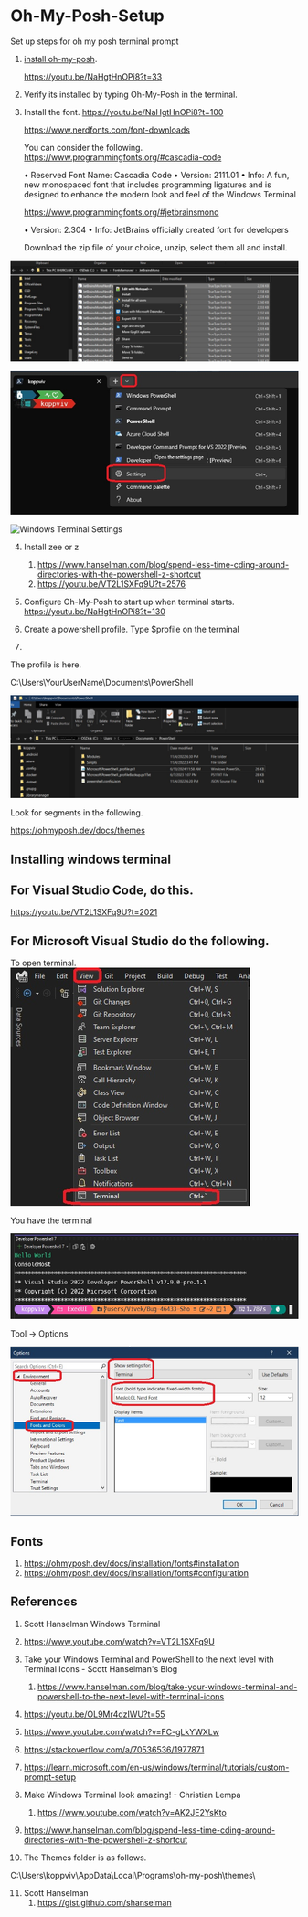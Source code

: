 # Oh-My-Posh-Setup

Set up steps for oh my posh terminal prompt

1. [install oh-my-posh](https://ohmyposh.dev/docs/installation/windows).

   https://youtu.be/NaHgtHnOPi8?t=33

2. Verify its installed by typing Oh-My-Posh in the terminal.


3. Install the font.
   https://youtu.be/NaHgtHnOPi8?t=100

   https://www.nerdfonts.com/font-downloads
   
   You can consider the following.
   https://www.programmingfonts.org/#cascadia-code
   
   • Reserved Font Name: Cascadia Code
   • Version: 2111.01
   • Info: A fun, new monospaced font that includes programming ligatures and is designed to enhance the modern look and feel of the Windows Terminal

   https://www.programmingfonts.org/#jetbrainsmono
   
   • Version: 2.304
   • Info: JetBrains officially created font for developers

   Download the zip file of your choice, unzip, select them all and install.

![Install Fonts](49_50_InstallFonts.jpg)

![Windows Terminal Settings](49_55_WtSettings.jpg)

![Windows Terminal Settings](49_60_WtSettings.jpg)


4. Install zee or z
   1. https://www.hanselman.com/blog/spend-less-time-cding-around-directories-with-the-powershell-z-shortcut
   2. https://youtu.be/VT2L1SXFq9U?t=2576

5. Configure Oh-My-Posh to start up when terminal starts.
https://youtu.be/NaHgtHnOPi8?t=130

1. Create a powershell profile. Type $profile on the terminal

2. 

The profile is here.

C:\Users\YourUserName\Documents\PowerShell

![Powershell Profile](53_50_ProwerShellProfile.jpg)


Look for segments in the following.

https://ohmyposh.dev/docs/themes




## Installing windows terminal

## For Visual Studio Code, do this.

https://youtu.be/VT2L1SXFq9U?t=2021

## For Microsoft Visual Studio do the following.

To open terminal.
![View Menu in Visual Studio](50_50_VisualStudio_View.jpg)

You have the terminal

![The powershell terminal is here](51_50_PowerShell.jpg)

Tool -> Options

![The terminal Fonts](52_50_Tools_Options_Fonts.jpg)

## Fonts
1. https://ohmyposh.dev/docs/installation/fonts#installation
2. https://ohmyposh.dev/docs/installation/fonts#configuration

## References
1. Scott Hanselman Windows Terminal

2. https://www.youtube.com/watch?v=VT2L1SXFq9U

3. Take your Windows Terminal and PowerShell to the next level with Terminal Icons - Scott Hanselman's Blog
   1. https://www.hanselman.com/blog/take-your-windows-terminal-and-powershell-to-the-next-level-with-terminal-icons

4. https://youtu.be/OL9Mr4dzIWU?t=55

5. https://www.youtube.com/watch?v=FC-gLkYWXLw

6. https://stackoverflow.com/a/70536536/1977871

7. https://learn.microsoft.com/en-us/windows/terminal/tutorials/custom-prompt-setup

8. Make Windows Terminal look amazing! - Christian Lempa
   1. https://www.youtube.com/watch?v=AK2JE2YsKto

9. https://www.hanselman.com/blog/spend-less-time-cding-around-directories-with-the-powershell-z-shortcut

10. The Themes folder is as follows.
   
   C:\Users\koppviv\AppData\Local\Programs\oh-my-posh\themes\
   
11. Scott Hanselman 
    1.  https://gist.github.com/shanselman   




